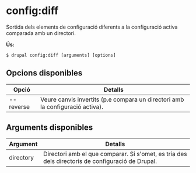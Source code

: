 # config:diff
Sortida dels elements de configuració diferents a la configuració activa comparada amb un directori.

**Ús:**
```
$ drupal config:diff [arguments] [options]
```

## Opcions disponibles
Opció | Detalls
-------|-------------
--reverse | Veure canvis invertits (p.e compara un directori amb la configuració activa).

## Arguments disponibles
Argument | Detalls
---------|-------------
directory | Directori amb el que comparar. Si s'omet, es tria des dels directoris de configuració de Drupal.
